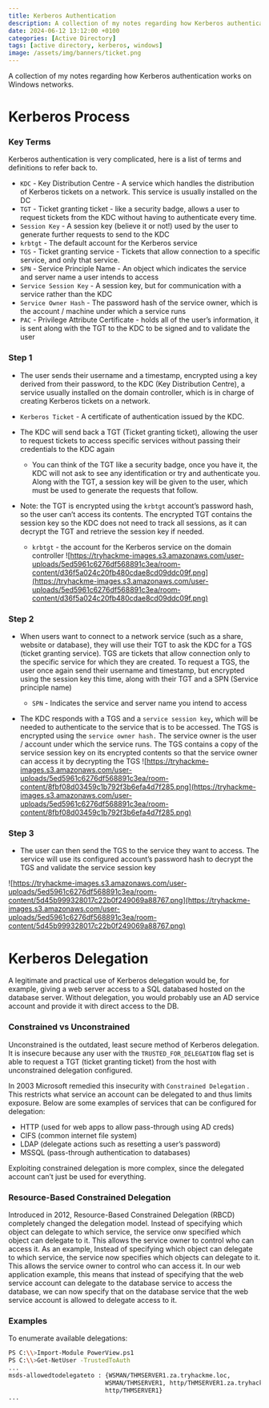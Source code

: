 ```yaml
---
title: Kerberos Authentication
description: A collection of my notes regarding how Kerberos authentication works on Windows networks.
date: 2024-06-12 13:12:00 +0100
categories: [Active Directory]
tags: [active directory, kerberos, windows]
image: /assets/img/banners/ticket.png
---
```



A collection of my notes regarding how Kerberos authentication works on Windows networks.
# Kerberos Process
### Key Terms
Kerberos authentication is very complicated, here is a list of terms and definitions to refer back to.
- `KDC` - Key Distribution Centre - A service which handles the distribution of Kerberos tickets on a network. This service is usually installed on the DC
- `TGT` - Ticket granting ticket - like a security badge, allows a user to request tickets from the KDC without having to authenticate every time.
- `Session Key` - A session key (believe it or not!) used by the user to generate further requests to send to the KDC
- `krbtgt` - The default account for the Kerberos service
- `TGS` - Ticket granting service - Tickets that allow connection to a specific service, and only that service.
- `SPN` - Service Principle Name - An object which indicates the service and server name a user intends to access
- `Service Session Key` - A session key, but for communication with a service rather than the KDC
- `Service Owner Hash` - The password hash of the service owner, which is the account / machine under which a service runs
- `PAC` - Privilege Attribute Certificate - holds all of the user’s information, it is sent along with the TGT to the KDC to be signed and to validate the user

### Step 1
- The user sends their username and a timestamp, encrypted using a key derived from their password, to the KDC (Key Distribution Centre), a service usually installed on the domain controller, which is in charge of creating Kerberos tickets on a network.

-  `Kerberos Ticket` - A certificate of authentication issued by the KDC.

- The KDC will send back a TGT (Ticket granting ticket), allowing the user to request tickets to access specific services without passing their credentials to the KDC again
	- You can think of the TGT like a security badge, once you have it, the KDC will not ask to see any identification or try and authenticate you.
	Along with the TGT, a session key will be given to the user, which must be used to generate the requests that follow.
    
- Note: the TGT is encrypted using the `krbtgt` account’s password hash, so the user can’t access its contents. The encrypted TGT contains the session key so the KDC does not need to track all sessions, as it can decrypt the TGT and retrieve the session key if needed.
    - `krbtgt` - the account for the Kerberos service on the domain controller
![https://tryhackme-images.s3.amazonaws.com/user-uploads/5ed5961c6276df568891c3ea/room-content/d36f5a024c20fb480cdae8cd09ddc09f.png](https://tryhackme-images.s3.amazonaws.com/user-uploads/5ed5961c6276df568891c3ea/room-content/d36f5a024c20fb480cdae8cd09ddc09f.png)
	    
    
### Step 2

- When users want to connect to a network service (such as a share, website or database), they will use their TGT to ask the KDC for a TGS (ticket granting service). TGS are tickets that allow connection only to the specific service for which they are created. To request a TGS, the user once again send their username and timestamp, but encrypted using the session key this time, along with their TGT and a SPN (Service principle name)
	- `SPN` - Indicates the service and server name you intend to access

- The KDC responds with a TGS and a `service session key`**,** which will be needed to authenticate to the service that is to be accessed. The TGS is encrypted using the `service owner hash.` The service owner is the user / account under which the service runs. The TGS contains a copy of the service session key on its encrypted contents so that the service owner can access it by decrypting the TGS
![https://tryhackme-images.s3.amazonaws.com/user-uploads/5ed5961c6276df568891c3ea/room-content/8fbf08d03459c1b792f3b6efa4d7f285.png](https://tryhackme-images.s3.amazonaws.com/user-uploads/5ed5961c6276df568891c3ea/room-content/8fbf08d03459c1b792f3b6efa4d7f285.png)

### Step 3

- The user can then send the TGS to the service they want to access. The service will use its configured account’s password hash to decrypt the TGS and validate the service session key

![https://tryhackme-images.s3.amazonaws.com/user-uploads/5ed5961c6276df568891c3ea/room-content/5d45b999328017c22b0f249069a88767.png](https://tryhackme-images.s3.amazonaws.com/user-uploads/5ed5961c6276df568891c3ea/room-content/5d45b999328017c22b0f249069a88767.png)

# Kerberos Delegation

A legitimate and practical use of Kerberos delegation would be, for example, giving a web server access to a SQL databased hosted on the database server. Without delegation, you would probably use an AD service account and provide it with direct access to the DB.

### Constrained vs Unconstrained
Unconstrained is the outdated, least secure method of Kerberos delegation. It is insecure because any user with the `TRUSTED_FOR_DELEGATION` flag set is able to request a TGT (ticket granting ticket) from the host with unconstrained delegation configured.

In 2003 Microsoft remedied this insecurity with `Constrained Delegation` . This restricts what service an account can be delegated to and thus limits exposure. Below are some examples of services that can be configured for delegation:

- HTTP (used for web apps to allow pass-through using AD creds)
- CIFS (common internet file system)
- LDAP (delegate actions such as resetting a user’s password)
- MSSQL (pass-through authentication to databases)

Exploiting constrained delegation is more complex, since the delegated account can’t just be used for everything.
### Resource-Based Constrained Delegation
Introduced in 2012, Resource-Based Constrained Delegation (RBCD) completely changed the delegation model. Instead of specifying which object can delegate to which service, the service onw specified which object can delegate to it. This allows the service owner to control who can access it. As an example, Instead of specifying which object can delegate to which service, the service now specifies which objects can delegate to it. This allows the service owner to control who can access it. In our web application example, this means that instead of specifying that the web service account can delegate to the database service to access the database, we can now specify that on the database service that the web service account is allowed to delegate access to it.

### Examples
To enumerate available delegations:

```bash
PS C:\\>Import-Module PowerView.ps1
PS C:\\>Get-NetUser -TrustedToAuth
...
msds-allowedtodelegateto : {WSMAN/THMSERVER1.za.tryhackme.loc,
                           WSMAN/THMSERVER1, http/THMSERVER1.za.tryhackme.loc,  
                           http/THMSERVER1}
...
```